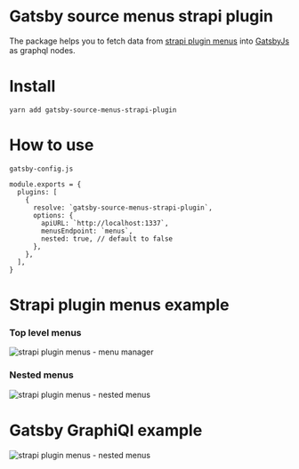 # Gatsby source menus strapi plugin

The package helps you to fetch data from [strapi plugin menus](https://github.com/mattmilburn/strapi-plugin-menus) into [GatsbyJs](https://www.gatsbyjs.com/) as graphql nodes.

# Install

```
yarn add gatsby-source-menus-strapi-plugin
```

# How to use
```gatsby-config.js```
```
module.exports = {
  plugins: [
    {
      resolve: `gatsby-source-menus-strapi-plugin`,
      options: {
        apiURL: `http://localhost:1337`,
        menusEndpoint: `menus`,
        nested: true, // default to false
      },
    },
  ],
}
```

# Strapi plugin menus example

### Top level menus
![strapi plugin menus - menu manager](/assets/images/menu%20manager.png)

### Nested menus
![strapi plugin menus - nested menus](/assets/images/edit%20menu.png)

# Gatsby GraphiQl example
![strapi plugin menus - nested menus](/assets/images/gatsbyJs%20-%20graphiQL.png)
